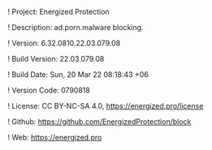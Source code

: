 ! Project: Energized Protection

! Description: ad.porn.malware blocking.

! Version: 6.32.0810.22.03.079.08

! Build Version: 22.03.079.08

! Build Date: Sun, 20 Mar 22 08:18:43 +06

! Version Code: 0790818

! License: CC BY-NC-SA 4.0, https://energized.pro/license

! Github: https://github.com/EnergizedProtection/block

! Web: https://energized.pro
